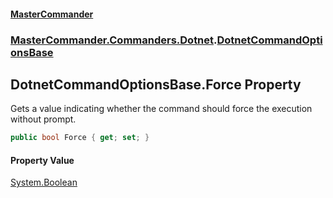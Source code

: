 #### [MasterCommander](MasterCommander.md 'MasterCommander')
### [MasterCommander.Commanders.Dotnet](MasterCommander.md#MasterCommander.Commanders.Dotnet 'MasterCommander.Commanders.Dotnet').[DotnetCommandOptionsBase](DotnetCommandOptionsBase.md 'MasterCommander.Commanders.Dotnet.DotnetCommandOptionsBase')

## DotnetCommandOptionsBase.Force Property

Gets a value indicating whether the command should force the execution without prompt.

```csharp
public bool Force { get; set; }
```

#### Property Value
[System.Boolean](https://docs.microsoft.com/en-us/dotnet/api/System.Boolean 'System.Boolean')